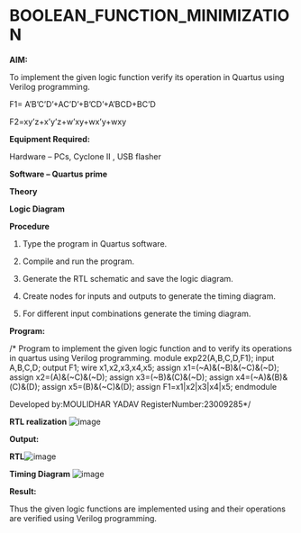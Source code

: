 # BOOLEAN_FUNCTION_MINIMIZATION

**AIM:**

To implement the given logic function verify its operation in Quartus using Verilog programming.

F1= A’B’C’D’+AC’D’+B’CD’+A’BCD+BC’D 

F2=xy’z+x’y’z+w’xy+wx’y+wxy

**Equipment Required:**

Hardware – PCs, Cyclone II , USB flasher

**Software – Quartus prime**

**Theory**

**Logic Diagram**

**Procedure**

1.	Type the program in Quartus software.

2.	Compile and run the program.

3.	Generate the RTL schematic and save the logic diagram.

4.	Create nodes for inputs and outputs to generate the timing diagram.

5.	For different input combinations generate the timing diagram.


**Program:**

/* Program to implement the given logic function and to verify its operations in quartus using Verilog programming. 
module exp22(A,B,C,D,F1);
input A,B,C,D;
output F1;
wire x1,x2,x3,x4,x5;
assign x1=(~A)&(~B)&(~C)&(~D);
assign x2=(A)&(~C)&(~D);
assign x3=(~B)&(C)&(~D);
assign x4=(~A)&(B)&(C)&(D);
assign x5=(B)&(~C)&(D);
assign F1=x1|x2|x3|x4|x5;
endmodule


Developed by:MOULIDHAR YADAV
RegisterNumber:23009285*/


**RTL realization**
![image](https://github.com/moulidharyadav/BOOLEAN_FUNCTION_MINIMIZATION/assets/147078316/05234e26-2b4c-47b5-8d8b-e63daa922469)


**Output:**

**RTL**![image](https://github.com/moulidharyadav/BOOLEAN_FUNCTION_MINIMIZATION/assets/147078316/615e0f28-6e8c-458f-b12d-5c3472366a86)

**Timing Diagram**
![image](https://github.com/moulidharyadav/BOOLEAN_FUNCTION_MINIMIZATION/assets/147078316/ba4880f3-97a8-4bef-bc53-1d2ca795fba8)


**Result:**

Thus the given logic functions are implemented using and their operations are verified using Verilog programming.

